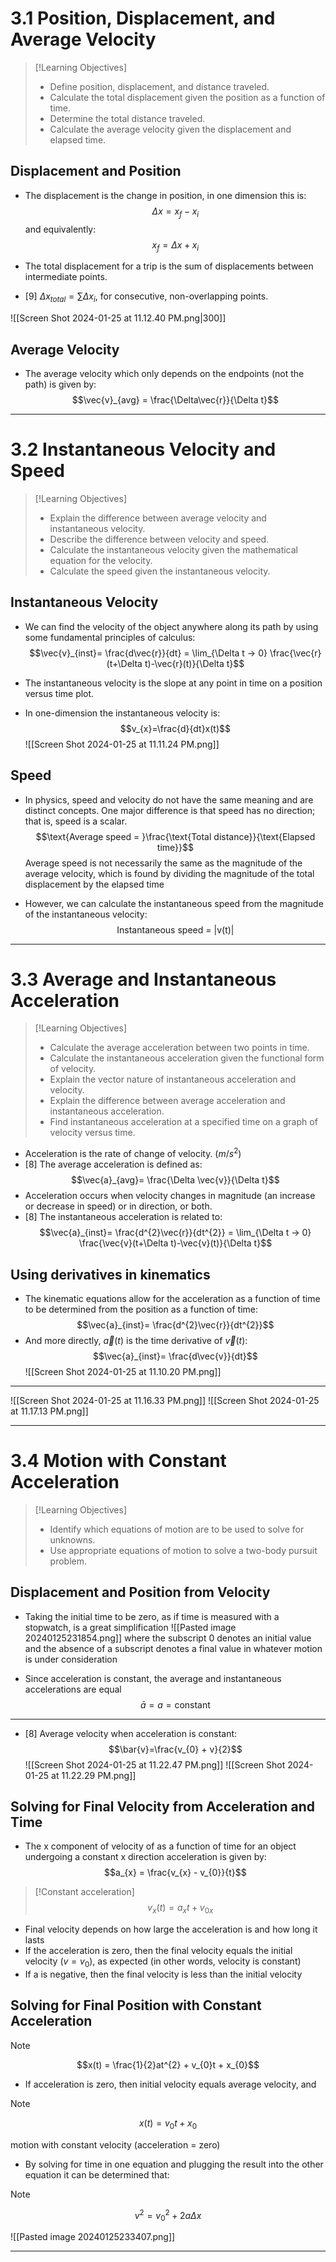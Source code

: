 # 3.1 Position, Displacement, and Average Velocity

> [!Learning Objectives]
> - Define position, displacement, and distance traveled.
> - Calculate the total displacement given the position as a function of time.
> - Determine the total distance traveled.
> - Calculate the average velocity given the displacement and elapsed time.

## Displacement and Position
- The displacement is the change in position, in one dimension this is:
$$\Delta x = x_{f} - x_{i} $$
and equivalently: 
$$ x_{f} =  \Delta x  + x_{i} $$

- The total displacement for a trip is the sum of displacements between intermediate points.

- [9] $\Delta x_{total}= \sum\limits\Delta x_{i}$, for consecutive, non-overlapping points.

![[Screen Shot 2024-01-25 at 11.12.40 PM.png|300]]


## Average Velocity

- The average velocity which only depends on the endpoints (not the path) is given by:
$$\vec{v}_{avg} = \frac{\Delta\vec{r}}{\Delta t}$$


---

# 3.2 Instantaneous Velocity and Speed

> [!Learning Objectives]
> - Explain the difference between average velocity and instantaneous velocity.
> - Describe the difference between velocity and speed.
> - Calculate the instantaneous velocity given the mathematical equation for the velocity.
> - Calculate the speed given the instantaneous velocity.

## Instantaneous Velocity

- We can find the velocity of the object anywhere along its path by using some fundamental principles of calculus: 
$$\vec{v}_{inst}= \frac{d\vec{r}}{dt} = \lim_{\Delta t → 0} \frac{\vec{r}(t+\Delta t)-\vec{r}(t)}{\Delta t}$$
- The instantaneous velocity is the slope at any point in time on a position versus time plot.


- In one-dimension the instantaneous velocity is:
$$v_{x}=\frac{d}{dt}x(t)$$
![[Screen Shot 2024-01-25 at 11.11.24 PM.png]]
## Speed

- In physics, speed and velocity do not have the same meaning and are distinct concepts. One major difference is that speed has no direction; that is, speed is a scalar.
$$\text{Average speed = }\frac{\text{Total distance}}{\text{Elapsed time}}$$
Average speed is not necessarily the same as the magnitude of the average velocity, which is found by dividing the magnitude of the total displacement by the elapsed time

- However, we can calculate the instantaneous speed from the magnitude of the instantaneous velocity:              
$$ \text{Instantaneous speed = |v(t)|}$$

---

# 3.3 Average and Instantaneous Acceleration

> [!Learning Objectives]
> - Calculate the average acceleration between two points in time.
> - Calculate the instantaneous acceleration given the functional form of velocity.
> - Explain the vector nature of instantaneous acceleration and velocity.
> - Explain the difference between average acceleration and instantaneous acceleration.
> - Find instantaneous acceleration at a specified time on a graph of velocity versus time.

- Acceleration is the rate of change of velocity. $(m/s^2)$
- [8] The average acceleration is defined as:
$$\vec{a}_{avg}= \frac{\Delta \vec{v}}{\Delta t}$$
- Acceleration occurs when velocity changes in magnitude (an increase or decrease in speed) or in direction, or both.
- [8] The instantaneous acceleration is related to: 
$$\vec{a}_{inst}= \frac{d^{2}\vec{r}}{dt^{2}} = \lim_{\Delta t → 0} \frac{\vec{v}(t+\Delta t)-\vec{v}(t)}{\Delta t}$$
## Using derivatives in kinematics

- The kinematic equations allow for the acceleration as a function of time to be determined from the position as a function of time:
$$\vec{a}_{inst}= \frac{d^{2}\vec{r}}{dt^{2}}$$
- And more directly, $\vec{a}(t)$ is the time derivative of $\vec{v}(t)$:
$$\vec{a}_{inst}= \frac{d\vec{v}}{dt}$$
![[Screen Shot 2024-01-25 at 11.10.20 PM.png]]

---

![[Screen Shot 2024-01-25 at 11.16.33 PM.png]]
![[Screen Shot 2024-01-25 at 11.17.13 PM.png]]

---
# 3.4 Motion with Constant Acceleration

> [!Learning Objectives]
> - Identify which equations of motion are to be used to solve for unknowns.
> - Use appropriate equations of motion to solve a two-body pursuit problem.

## Displacement and Position from Velocity
- Taking the initial time to be zero, as if time is measured with a stopwatch, is a great simplification
![[Pasted image 20240125231854.png]]
where the subscript 0 denotes an initial value and the absence of a subscript denotes a final value in whatever motion is under consideration

- Since acceleration is constant, the average and instantaneous accelerations are equal
$$\bar{a} = a = \text{constant}$$
---
- [8] Average velocity when acceleration is constant:
$$\bar{v}=\frac{v_{0} + v}{2}$$
![[Screen Shot 2024-01-25 at 11.22.47 PM.png]]
![[Screen Shot 2024-01-25 at 11.22.29 PM.png]]

## Solving for Final Velocity from Acceleration and Time
- The x component of velocity of as a function of time for an object undergoing a constant x direction acceleration is given by:
$$a_{x} = \frac{v_{x} - v_{0}}{t}$$

> [!Constant acceleration]
> $$v_{x}(t)= a_{x}t + v_{0x}$$

- Final velocity depends on how large the acceleration is and how long it lasts
- If the acceleration is zero, then the final velocity equals the initial velocity ($v = v_{0}$), as expected (in other words, velocity is constant)
- If a is negative, then the final velocity is less than the initial velocity
## Solving for Final Position with Constant Acceleration

> [!NOTE]
> $$x(t) = \frac{1}{2}at^{2} + v_{0}t + x_{0}$$

- If acceleration is zero, then initial velocity equals average velocity, and

> [!NOTE]
> $$x(t) =  v_{0}t + x_{0} $$

motion with constant velocity (acceleration = zero)

- By solving for time in one equation and plugging the result into the other equation it can be determined that:

> [!NOTE]
> $$v^{2} = v^{2}_{0}+ 2a\Delta x$$


![[Pasted image 20240125233407.png]]

---
